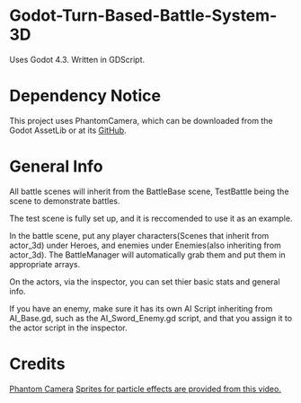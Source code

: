 # Godot-Turn-Based-Battle-System-3D

Uses Godot 4.3. Written in GDScript.

# Dependency Notice

This project uses PhantomCamera, which can be downloaded from the Godot AssetLib or at its [GitHub](https://github.com/ramokz/phantom-camera).

# General Info

All battle scenes will inherit from the BattleBase scene, TestBattle being the scene to demonstrate battles.

The test scene is fully set up, and it is reccomended to use it as an example.

In the battle scene, put any player characters(Scenes that inherit from actor_3d) under Heroes, and enemies under Enemies(also inheriting from actor_3d). The BattleManager will automatically grab them and put them in appropriate arrays.

On the actors, via the inspector, you can set thier basic stats and general info.

If you have an enemy, make sure it has its own AI Script inheriting from AI_Base.gd, such as the AI_Sword_Enemy.gd script, and that you assign it to the actor script in the inspector.

# Credits

[Phantom Camera](https://github.com/ramokz/phantom-camera)
[Sprites for particle effects are provided from this video.](https://youtu.be/GeParYI2J6I)
